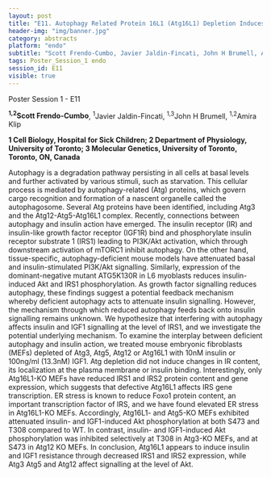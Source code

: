 ```yaml
---
layout: post
title: "E11. Autophagy Related Protein 16L1 (Atg16L1) Depletion Induces Insulin Resistance Through Decreased IRS Expression"
header-img: "img/banner.jpg"
category: abstracts
platform: "endo"
subtitle: "Scott Frendo-Cumbo, Javier Jaldin-Fincati, John H Brumell, Amira Klip"
tags: Poster_Session_1 endo
session_id: E11
visible: true
---
```

Poster Session 1 - E11

**<sup>1,2</sup>Scott Frendo-Cumbo**, <sup>1</sup>Javier Jaldin-Fincati, <sup>1,3</sup>John H Brumell, <sup>1,2</sup>Amira Klip

__1 Cell Biology, Hospital for Sick Children; 2 Department of Physiology, University of Toronto; 3 Molecular Genetics, University of Toronto, Toronto, ON, Canada__

Autophagy is a degradation pathway persisting in all cells at basal levels and further activated by various stimuli, such as starvation. This cellular process is mediated by autophagy-related (Atg) proteins, which govern cargo recognition and formation of a nascent organelle called the autophagosome. Several Atg proteins have been identified, including Atg3 and the Atg12-Atg5-Atg16L1 complex. Recently, connections between autophagy and insulin action have emerged. The insulin receptor (IR) and insulin-like growth factor receptor (IGF1R) bind and phosphorylate insulin receptor substrate 1 (IRS1) leading to PI3K/Akt activation, which through downstream activation of mTORC1 inhibit autophagy. On the other hand, tissue-specific, autophagy-deficient mouse models have attenuated basal and insulin-stimulated PI3K/Akt signalling. Similarly, expression of the dominant-negative mutant ATG5K130R in L6 myoblasts reduces insulin-induced Akt and IRS1 phosphorylation. As growth factor signalling reduces autophagy, these findings suggest a potential feedback mechanism whereby deficient autophagy acts to attenuate insulin signalling. However, the mechanism through which reduced autophagy feeds back onto insulin signalling remains unknown. We hypothesize that interfering with autophagy affects insulin and IGF1 signalling at the level of IRS1, and we investigate the potential underlying mechanism. To examine the interplay between deficient autophagy and insulin action, we treated mouse embryonic fibroblasts (MEFs) depleted of Atg3, Atg5, Atg12 or Atg16L1 with 10nM insulin or 100ng/ml (13.3nM) IGF1. Atg depletion did not induce changes in IR content, its localization at the plasma membrane or insulin binding. Interestingly, only Atg16L1-KO MEFs have reduced IRS1 and IRS2 protein content and gene expression, which suggests that defective Atg16L1 affects IRS gene transcription. ER stress is known to reduce Foxo1 protein content, an important transcription factor of IRS, and we have found elevated ER stress in Atg16L1-KO MEFs. Accordingly, Atg16L1- and Atg5-KO MEFs exhibited attenuated insulin- and IGF1-induced Akt phosphorylation at both S473 and T308 compared to WT. In contrast, insulin- and IGF1-induced Akt phosphorylation was inhibited selectively at T308 in Atg3-KO MEFs, and at S473 in Atg12 KO MEFs. In conclusion, Atg16L1 appears to induce insulin and IGF1 resistance through decreased IRS1 and IRS2 expression, while Atg3 Atg5 and Atg12 affect signalling at the level of Akt. 
